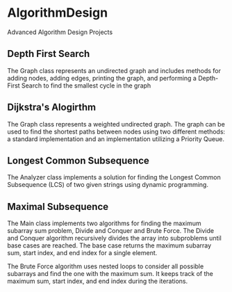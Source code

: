# AlgorithmDesign
Advanced Algorithm Design Projects

## Depth First Search
The Graph class represents an undirected graph and includes methods for adding nodes, adding edges, printing the graph, and performing a Depth-First Search to find the smallest cycle in the graph

## Dijkstra's Alogirthm
The Graph class represents a weighted undirected graph. The graph can be used to find the shortest paths between nodes using two different methods: a standard implementation and an implementation utilizing a Priority Queue.

## Longest Common Subsequence 
The Analyzer class implements a solution for finding the Longest Common Subsequence (LCS) of two given strings using dynamic programming.

## Maximal Subsequence
The Main class implements two algorithms for finding the maximum subarray sum problem, Divide and Conquer and Brute Force. The Divide and Conquer algorithm recursively divides the array into subproblems until base cases are reached.
The base case returns the maximum subarray sum, start index, and end index for a single element.

The Brute Force algorithm uses nested loops to consider all possible subarrays and find the one with the maximum sum. It keeps track of the maximum sum, start index, and end index during the iterations.

